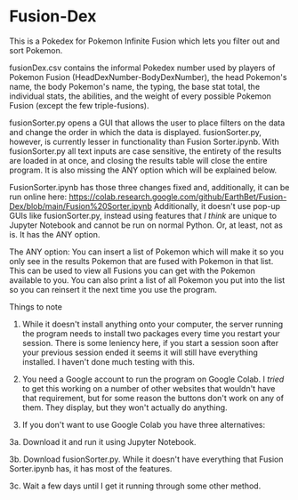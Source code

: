 # Fusion-Dex
This is a Pokedex for Pokemon Infinite Fusion which lets you filter out and sort Pokemon.

fusionDex.csv contains the informal Pokedex number used by players of Pokemon Fusion (HeadDexNumber-BodyDexNumber), the head Pokemon's name, the body Pokemon's name, the typing, the base stat total, the individual stats, the abilities, and the weight of every possible Pokemon Fusion (except the few triple-fusions).

fusionSorter.py opens a GUI that allows the user to place filters on the data and change the order in which the data is displayed.
fusionSorter.py, however, is currently lesser in functionality than Fusion Sorter.ipynb. With fusionSorter.py all text inputs are case sensitive, the entirety of the results are loaded in at once, and closing the results table will close the entire program. It is also missing the ANY option which will be explained below.

FusionSorter.ipynb has those three changes fixed and, additionally, it can be run online here: https://colab.research.google.com/github/EarthBet/Fusion-Dex/blob/main/Fusion%20Sorter.ipynb
Additionally, it doesn't use pop-up GUIs like fusionSorter.py, instead using features that _I think_ are unique to Jupyter Notebook and cannot be run on normal Python. Or, at least, not as is.
It has the ANY option.

The ANY option: You can insert a list of Pokemon which will make it so you only see in the results Pokemon that are fused with Pokemon in that list. This can be used to view all Fusions you can get with the Pokemon available to you. You can also print a list of all Pokemon you put into the list so you can reinsert it the next time you use the program.

Things to note

1. While it doesn't install anything onto your computer, the server running the program needs to install two packages every time you restart your session. There is some leniency here, if you start a session soon after your previous session ended it seems it will still have everything installed. I haven't done much testing with this.

2. You need a Google account to run the program on Google Colab. I _tried_ to get this working on a number of other websites that wouldn't have that requirement, but for some reason the buttons don't work on any of them. They display, but they won't actually do anything.

3. If you don't want to use Google Colab you have three alternatives:

3a. Download it and run it using Jupyter Notebook.

3b. Download fusionSorter.py. While it doesn't have everything that Fusion Sorter.ipynb has, it has most of the features. 

3c. Wait a few days until I get it running through some other method.
